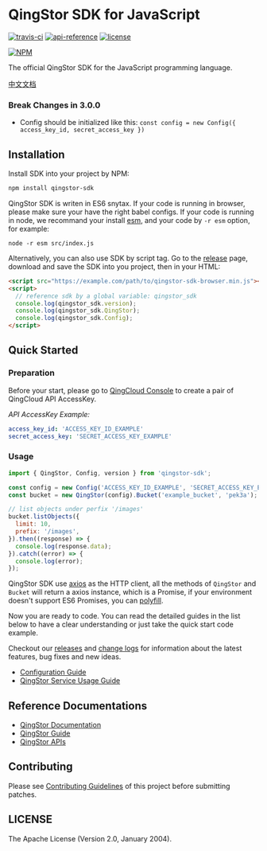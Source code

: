 # QingStor SDK for JavaScript
[![travis-ci](https://travis-ci.org/yunify/qingstor-sdk-js.svg?branch=master)](https://travis-ci.org/yunify/qingstor-sdk-js)
[![api-reference](https://img.shields.io/badge/api-reference-green.svg)](https://docs.qingcloud.com/qingstor)
[![license](https://img.shields.io/badge/license-apache%20v2-blue.svg)](https://github.com/yunify/qingstor-sdk-js/blob/master/LICENSE)

[![NPM](https://nodei.co/npm/qingstor-sdk.png)](https://nodei.co/npm/qingstor-sdk/)

The official QingStor SDK for the JavaScript programming language.

[中文文档](./docs/README_zh-cn.md)

### Break Changes in 3.0.0

- Config should be initialized like this: `const config = new Config({ access_key_id, secret_access_key })`

## Installation

Install SDK into your project by NPM:

```bash
npm install qingstor-sdk
```

QingStor SDK is writen in ES6 snytax. If your code is running in browser, please make sure your have the right babel configs. If your code is running in node, we recommand your install [esm](https://github.com/standard-things/esm), and your code by `-r esm` option, for example:

```
node -r esm src/index.js
```

Alternatively, you can also use SDK by script tag. Go to the [release](https://github.com/yunify/qingstor-sdk-js/releases) page, download and save the SDK into you project, then in your HTML:

```html
<script src="https://example.com/path/to/qingstor-sdk-browser.min.js"></script>
<script>
  // reference sdk by a global variable: qingstor_sdk
  console.log(qingstor_sdk.version);
  console.log(qingstor_sdk.QingStor);
  console.log(qingstor_sdk.Config);
</script>
```

## Quick Started

### Preparation

Before your start, please go to [QingCloud Console](https://console.qingcloud.com/access_keys/) to create a pair of QingCloud API AccessKey.

*API AccessKey Example:*

```yaml
access_key_id: 'ACCESS_KEY_ID_EXAMPLE'
secret_access_key: 'SECRET_ACCESS_KEY_EXAMPLE'
```

### Usage

```javascript
import { QingStor, Config, version } from 'qingstor-sdk';

const config = new Config('ACCESS_KEY_ID_EXAMPLE', 'SECRET_ACCESS_KEY_EXAMPLE');
const bucket = new QingStor(config).Bucket('example_bucket', 'pek3a');

// list objects under perfix '/images'
bucket.listObjects({
  limit: 10,
  prefix: '/images',
}).then((response) => {
  console.log(response.data);
}).catch((error) => {
  console.log(error);
});
```

QingStor SDK use [axios](https://github.com/axios/axios) as the HTTP client, all the methods of `QingStor` and `Bucket` will return a axios instance, which is a Promise, if your environment doesn't support ES6 Promises, you can [polyfill](https://github.com/jakearchibald/es6-promise).

Now you are ready to code. You can read the detailed guides in the list below to have a clear understanding or just take the quick start code example.

Checkout our [releases](https://github.com/yunify/qingstor-sdk-js/releases) and [change logs](CHANGELOG.md) for information about the latest features, bug fixes and new ideas.

- [Configuration Guide](docs/configuration.md)
- [QingStor Service Usage Guide](docs/qingstor_service_usage.md)

## Reference Documentations

- [QingStor Documentation](https://docs.qingcloud.com/qingstor/index.html)
- [QingStor Guide](https://docs.qingcloud.com/qingstor/guide/index.html)
- [QingStor APIs](https://docs.qingcloud.com/qingstor/api/index.html)

## Contributing

Please see [Contributing Guidelines](docs/contributing.md) of this project before submitting patches.

## LICENSE

The Apache License (Version 2.0, January 2004).
